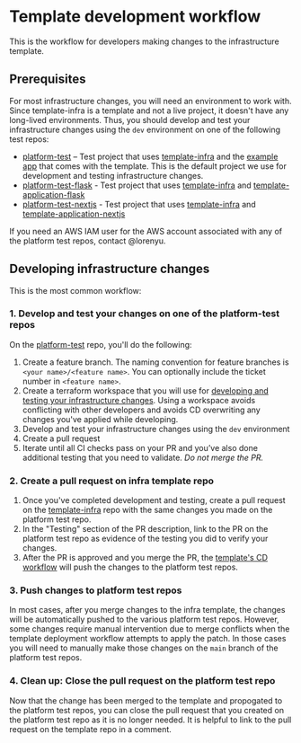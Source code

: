 # Template development workflow

This is the workflow for developers making changes to the infrastructure template.

## Prerequisites

For most infrastructure changes, you will need an environment to work with. Since template-infra is a template and not a live project, it doesn't have any long-lived environments. Thus, you should develop and test your infrastructure changes using the `dev` environment on one of the following test repos:

- [platform-test](https://github.com/navapbc/platform-test) – Test project that uses [template-infra](https://github.com/navapbc/template-infra) and the [example app](https://github.com/navapbc/template-infra/tree/main/app) that comes with the template. This is the default project we use for development and testing infrastructure changes.
- [platform-test-flask](https://github.com/navapbc/platform-test-flask) - Test project that uses [template-infra](https://github.com/navapbc/template-infra) and [template-application-flask](https://github.com/navapbc/template-application-flask)
- [platform-test-nextjs](https://github.com/navapbc/platform-test-nextjs) - Test project that uses [template-infra](https://github.com/navapbc/template-infra) and [template-application-nextjs](https://github.com/navapbc/template-application-nextjs)

If you need an AWS IAM user for the AWS account associated with any of the platform test repos, contact @lorenyu.

## Developing infrastructure changes

This is the most common workflow:

### 1. Develop and test your changes on one of the platform-test repos

On the [platform-test](https://github.com/navapbc/platform-test) repo, you'll do the following:

1. Create a feature branch. The naming convention for feature branches is `<your name>/<feature name>`. You can optionally include the ticket number in `<feature name>`.
2. Create a terraform workspace that you will use for [developing and testing your infrastructure changes](/docs/infra/develop-and-test-infrastructure-in-isolation-using-workspaces.md). Using a workspace avoids conflicting with other developers and avoids CD overwriting any changes you've applied while developing.
3. Develop and test your infrastructure changes using the `dev` environment
4. Create a pull request
5. Iterate until all CI checks pass on your PR and you’ve also done additional testing that you need to validate. _Do not merge the PR._

### 2. Create a pull request on infra template repo

1. Once you've completed development and testing, create a pull request on the [template-infra](https://github.com/navapbc/template-infra) repo with the same changes you made on the platform test repo.
2. In the "Testing" section of the PR description, link to the PR on the platform test repo as evidence of the testing you did to verify your changes.
3. After the PR is approved and you merge the PR, the [template's CD workflow](/.github/workflows/template-only-cd.yml) will push the changes to the platform test repos.

### 3. Push changes to platform test repos

In most cases, after you merge changes to the infra template, the changes will be automatically pushed to the various platform test repos. However, some changes require manual intervention due to merge conflicts when the template deployment workflow attempts to apply the patch. In those cases you will need to manually make those changes on the `main` branch of the platform test repos.

### 4. Clean up: Close the pull request on the platform test repo

Now that the change has been merged to the template and propogated to the platform test repos, you can close the pull request that you created on the platform test repo as it is no longer needed. It is helpful to link to the pull request on the template repo in a comment.
